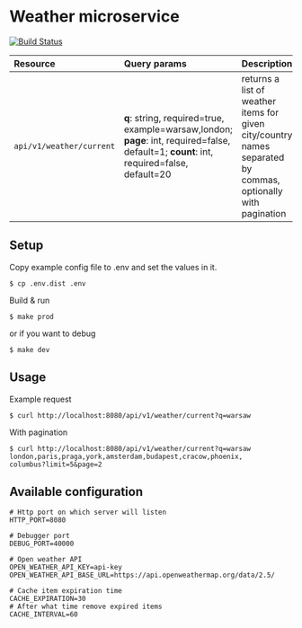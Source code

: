 # Weather microservice
[![Build Status](https://travis-ci.com/agolebiowska/QWdhdGEgR29sZWJpb3dza2EgcmVjcnVpdG1lbnQgdGFzaw.svg?token=QSjVjvu4k42S8s1cw14C&branch=master)](https://travis-ci.com/agolebiowska/QWdhdGEgR29sZWJpb3dza2EgcmVjcnVpdG1lbnQgdGFzaw)

| Resource                 | Query params| Description|
|:-------------------------|:------------|:-----------|
| `api/v1/weather/current` | **q**: string, required=true, example=warsaw,london; **page**: int, required=false, default=1; **count**: int, required=false, default=20 |returns a list of weather items for given city/country names separated by commas, optionally with pagination|
                                                                                                                    
                                                                                                             

## Setup

Copy example config file to .env and set the values in it.

```shell
$ cp .env.dist .env
```

Build & run

```shell
$ make prod
```

or if you want to debug

```shell
$ make dev
```

## Usage
Example request
```shell
$ curl http://localhost:8080/api/v1/weather/current?q=warsaw
```
With pagination
```shell
$ curl http://localhost:8080/api/v1/weather/current?q=warsaw
london,paris,praga,york,amsterdam,budapest,cracow,phoenix,
columbus?limit=5&page=2
```

## Available configuration
```.env
# Http port on which server will listen
HTTP_PORT=8080

# Debugger port
DEBUG_PORT=40000

# Open weather API
OPEN_WEATHER_API_KEY=api-key
OPEN_WEATHER_API_BASE_URL=https://api.openweathermap.org/data/2.5/

# Cache item expiration time
CACHE_EXPIRATION=30
# After what time remove expired items
CACHE_INTERVAL=60
```
